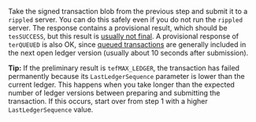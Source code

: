 Take the signed transaction blob from the previous step and submit it to a `rippled` server. You can do this safely even if you do not run the `rippled` server. The response contains a provisional result, which should be `tesSUCCESS`, but this result is [usually not final](../concepts/transactions/finality-of-results/index.md). A provisional response of `terQUEUED` is also OK, since [queued transactions](../concepts/transactions/transaction-cost.md#queued-transactions) are generally included in the next open ledger version (usually about 10 seconds after submission).

**Tip:** If the preliminary result is `tefMAX_LEDGER`, the transaction has failed permanently because its `LastLedgerSequence` parameter is lower than the current ledger. This happens when you take longer than the expected number of ledger versions between preparing and submitting the transaction. If this occurs, start over from step 1 with a higher `LastLedgerSequence` value.

